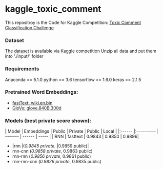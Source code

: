 # kaggle_toxic_comment
This repositroy is the Code for Kaggle Competition: [Toxic Comment Classification Challenge](https://www.kaggle.com/c/jigsaw-toxic-comment-classification-challenge)

### Dataset
[The dataset](https://www.kaggle.com/c/jigsaw-toxic-comment-classification-challenge/data) is available via Kaggle competition
Unzip all data and put them into './input/' folder

### Requirements
Anaconda == 5.1.0
python == 3.6
tensorflow == 1.6.0
keras == 2.1.5


### Pretrained Word Embeddings: 
  * [fastText: wiki.en.bin](https://fasttext.cc/docs/en/english-vectors.html)
  * [GloVe: glove.840B.300d](https://nlp.stanford.edu/projects/glove/) 

### Models (best private score shown): 


| Model	| Embeddings | Public | Private | Public | Local |
|:------ |:---------- | ------- | ------ | ----- |
| RNN	| fasttext	| 0.9843	| 0.9850	| 0.9896|

   - |rnn    |(*0.9845 private*,	|0.9859 public)|
   - rnn-cnn (*0.9858 private*,	0.9863 public)
   - rnn-rnn (*0.9856 private*,	0.9861 public)
   - rnn-rnn-cnn (*0.9826 private*,	0.9835 public)
	
